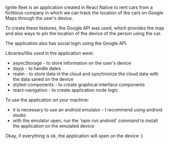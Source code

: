 Ignite fleet is an application created in React Native to rent cars from a fictitious company in which we can track the location of the cars on Google Maps through the user's device.

To create these features, the Google API was used, which provides the map and also ways to pin the location of the device of the person using the car.

The application also has social login using the Google API.

Libraries/libs used in the application were:

- asyncStorage - to store information on the user's device
- dayjs - to handle dates
- realm - to store data in the cloud and synchronize the cloud data with the data saved on the device
- styled-components - to create graphical interface components
- react-navigation - to create application route logic

To use the application on your machine:

- it is necessary to use an android emulator - I recommend using android studio
- with the emulator open, run the 'npm run android' command to install the application on the emulated device

Okay, if everything is ok, the application will open on the device :)
